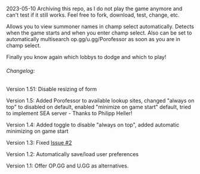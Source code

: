 2023-05-10 Archiving this repo, as I do not play the game anymore and can't test if it still works. Feel free to fork, download, test, change, etc.

Allows you to view summoner names in champ select automatically. Detects when the game starts and when you enter champ select. Also can be set to automatically multisearch op.gg/u.gg/Porofessor as soon as you are in champ select.

Finally you know again which lobbys to dodge and which to play!



###### Changelog:

Version 1.51: Disable resizing of form

Version 1.5:  Added Porofessor to available lookup sites, changed "always on top" to disabled on default, enabled "minimize on game start" default, tried to implement SEA server - Thanks to Philipp Heller!

Version 1.4:  Added toggle to disable "always on top", added automatic minimizing on game start

Version 1.3:  Fixed [Issue #2](https://github.com/tGecko/ChampSelectSpy/issues/2)

Version 1.2:  Automatically save/load user preferences

Version 1.1:  Offer OP.GG and U.GG as alternatives.
